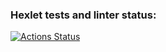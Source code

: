 ### Hexlet tests and linter status:
[![Actions Status](https://github.com/BorislavSazz/frontend-project-lvl1/workflows/hexlet-check/badge.svg)](https://github.com/BorislavSazz/frontend-project-lvl1/actions)